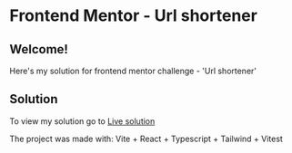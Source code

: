# Frontend Mentor - Url shortener

## Welcome!

Here's my solution for frontend mentor challenge - 'Url shortener'

## Solution

To view my solution go to [Live solution](https://mako542b.github.io/url-shortener/)

The project was made with: Vite + React + Typescript + Tailwind + Vitest
